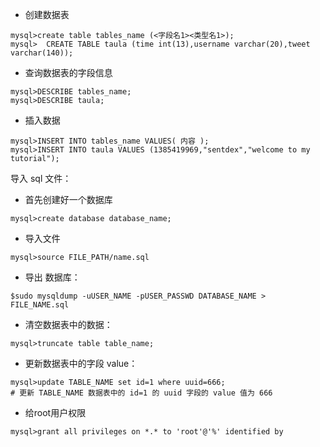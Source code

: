 - 创建数据表

```
mysql>create table tables_name (<字段名1><类型名1>);
mysql>  CREATE TABLE taula (time int(13),username varchar(20),tweet varchar(140));
```

- 查询数据表的字段信息

```
mysql>DESCRIBE tables_name;
mysql>DESCRIBE taula;
```

- 插入数据

```
mysql>INSERT INTO tables_name VALUES( 内容 );
mysql>INSERT INTO taula VALUES (1385419969,"sentdex","welcome to my tutorial");
```

导入 sql 文件：

- 首先创建好一个数据库

```
mysql>create database database_name;
```

- 导入文件

```
mysql>source FILE_PATH/name.sql
```

- 导出 数据库：

```
$sudo mysqldump -uUSER_NAME -pUSER_PASSWD DATABASE_NAME > FILE_NAME.sql
```

- 清空数据表中的数据：

```
mysql>truncate table table_name;
```

- 更新数据表中的字段 value：

```
mysql>update TABLE_NAME set id=1 where uuid=666;
# 更新 TABLE_NAME 数据表中的 id=1 的 uuid 字段的 value 值为 666
```

- 给root用户权限

```
mysql>grant all privileges on *.* to 'root'@'%' identified by
```
